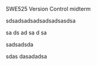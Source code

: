 SWE525 Version Control  midterm

sdsadsadsadsadsadsasdsa

sa
ds
ad
sa
d
sa


sadsadsda

sdas
dasadadsa